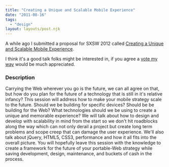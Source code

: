 ```yaml
---
title: "Creating a Unique and Scalable Mobile Experience"
date: "2011-08-16"
tags:
  - "design"
layout: layouts/post.njk
---
```


A while ago I submitted a proposal for SXSW 2012 called [Creating a Unique and Scalable Mobile Experience](http://panelpicker.sxsw.com/ideas/view/8782).

I think it's a good talk folks might be interested in, if you agree a [vote my way](http://panelpicker.sxsw.com/ideas/view/8782) would be much appreciated.

### Description

Carrying the Web wherever you go is the future, we can all agree on that, but how do you plan for the future of a technology that is still in it's relative infancy? This session will address how to make your mobile strategy scale to the future. Should we be building for specific devices? Should be be building for the Web? What technologies should we be using to create a unique and memorable experience? We will talk about how to design and develop with scalability in mind from the start so we don't hit roadblocks along the way which can not only derail a project but create long term problems and scope creep that can damage the user experience. We'll also talk about jQuery, HTML5, CSS3, performance and how it all fits into the overall picture. You will hopefully leave this session with the knowledge to create a framework for the future of your portable-Web strategy while saving development, design, maintenance, and buckets of cash in the process.
